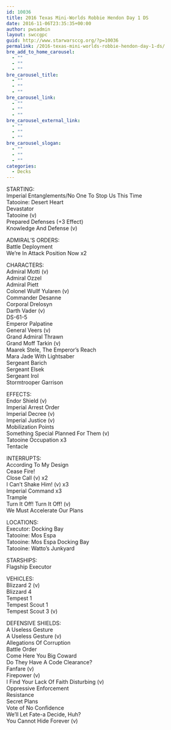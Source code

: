 ```yaml
---
id: 10036
title: 2016 Texas Mini-Worlds Robbie Hendon Day 1 DS
date: 2016-11-06T23:35:35+00:00
author: pwsadmin
layout: swccgpc
guid: http://www.starwarsccg.org/?p=10036
permalink: /2016-texas-mini-worlds-robbie-hendon-day-1-ds/
bre_add_to_home_carousel:
  - ""
  - ""
  - ""
bre_carousel_title:
  - ""
  - ""
  - ""
bre_carousel_link:
  - ""
  - ""
  - ""
bre_carousel_external_link:
  - ""
  - ""
  - ""
bre_carousel_slogan:
  - ""
  - ""
  - ""
categories:
  - Decks
---
```

STARTING:  
Imperial Entanglements/No One To Stop Us This Time  
Tatooine: Desert Heart  
Devastator  
Tatooine (v)  
Prepared Defenses (+3 Effect)  
Knowledge And Defense (v)

ADMIRAL&#8217;S ORDERS:  
Battle Deployment  
We’re In Attack Position Now x2

CHARACTERS:  
Admiral Motti (v)  
Admiral Ozzel  
Admiral Piett  
Colonel Wullf Yularen (v)  
Commander Desanne  
Corporal Drelosyn  
Darth Vader (v)  
DS-61-5  
Emperor Palpatine  
General Veers (v)  
Grand Admiral Thrawn  
Grand Moff Tarkin (v)  
Maarek Stele, The Emperor’s Reach  
Mara Jade With Lightsaber  
Sergeant Barich  
Sergeant Elsek  
Sergeant Irol  
Stormtrooper Garrison

EFFECTS:  
Endor Shield (v)  
Imperial Arrest Order  
Imperial Decree (v)  
Imperial Justice (v)  
Mobilization Points  
Something Special Planned For Them (v)  
Tatooine Occupation x3  
Tentacle

INTERRUPTS:  
According To My Design  
Cease Fire!  
Close Call (v) x2  
I Can’t Shake Him! (v) x3  
Imperial Command x3  
Trample  
Turn It Off! Turn It Off! (v)  
We Must Accelerate Our Plans

LOCATIONS:  
Executor: Docking Bay  
Tatooine: Mos Espa  
Tatooine: Mos Espa Docking Bay  
Tatooine: Watto’s Junkyard

STARSHIPS:  
Flagship Executor

VEHICLES:  
Blizzard 2 (v)  
Blizzard 4  
Tempest 1  
Tempest Scout 1  
Tempest Scout 3 (v)

DEFENSIVE SHIELDS:  
A Useless Gesture  
A Useless Gesture (v)  
Allegations Of Corruption  
Battle Order  
Come Here You Big Coward  
Do They Have A Code Clearance?  
Fanfare (v)  
Firepower (v)  
I Find Your Lack Of Faith Disturbing (v)  
Oppressive Enforcement  
Resistance  
Secret Plans  
Vote of No Confidence  
We’ll Let Fate-a Decide, Huh?  
You Cannot Hide Forever (v)